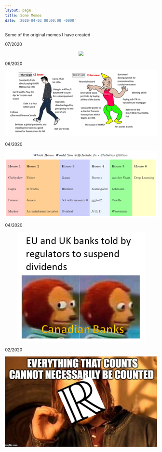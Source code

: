 ```yaml
---
layout: page
title: Some Memes
date: '2020-04-03 00:00:00 -0000'
---
```


Some of the original memes I have created

07/2020
<p style="text-align:center;"><img src="/assets/memes/covidmeme.PNG"></p>

06/2020
<p style="text-align:center;"><img src="/assets/memes/personalfinancememe.PNG"></p>

04/2020
<p style="text-align:center;"><img src="/assets/memes/selfisolatememe.PNG"></p>

04/2020
<p style="text-align:center;"><img src="/assets/memes/cadbankmeme.PNG"></p>

02/2020
<p style="text-align:center;"><img src="/assets/memes/uncountablememe.png"></p>
